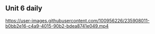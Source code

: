 ## Unit 6 daily


https://user-images.githubusercontent.com/100956226/235908011-b0bb2e16-c4a9-4015-90b2-bdea8741e049.mp4

